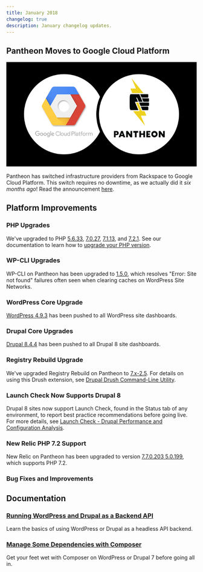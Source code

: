 ```yaml
---
title: January 2018
changelog: true
description: January changelog updates.
---
```


## Pantheon Moves to Google Cloud Platform
![GCP and Pantheon Logo](../images/gcp.png)

Pantheon has switched infrastructure providers from Rackspace to Google Cloud Platform. This switch requires no downtime, as we actually did it *six months ago*! Read the announcement [here](https://pantheon.io/blog/pantheon-moves-google-cloud-platform).

## Platform Improvements

### PHP Upgrades
We've upgraded to PHP [5.6.33](http://php.net/ChangeLog-5.php#5.6.33), [7.0.27](http://php.net/ChangeLog-7.php#7.0.27), [7.1.13](http://php.net/ChangeLog-7.php#7.1.13), and [7.2.1](http://php.net/ChangeLog-7.php#7.2.1). See our documentation to learn how to [upgrade your PHP version](/php-versions).

### WP-CLI Upgrades
WP-CLI on Pantheon has been upgraded to [1.5.0](https://make.wordpress.org/cli/2018/01/31/version-1-5-0-released/), which resolves "Error: Site not found" failures often seen when clearing caches on WordPress Site Networks.

### WordPress Core Upgrade
[WordPress 4.9.3](https://codex.wordpress.org/Version_4.9.3) has been pushed to all WordPress site dashboards.

### Drupal Core Upgrades
[Drupal 8.4.4](https://www.drupal.org/project/drupal/releases/8.4.4) has been pushed to all Drupal 8 site dashboards.

### Registry Rebuild Upgrade
We've upgraded Registry Rebuild on Pantheon to [7.x-2.5](https://www.drupal.org/project/registry_rebuild/releases/7.x-2.5). For details on using this Drush extension, see [Drupal Drush Command-Line Utility](/drush/#registry-rebuild).

### Launch Check Now Supports Drupal 8
Drupal 8 sites now support Launch Check, found in the Status tab of any environment, to report best practice recommendations before going live. For more details, see [Launch Check - Drupal Performance and Configuration Analysis](/drupal-launch-check).

### New Relic PHP 7.2 Support
New Relic on Pantheon has been upgraded to version [7.7.0.203
5.0.199](https://docs.newrelic.com/docs/release-notes/agent-release-notes/php-release-notes/php-agent-770203), which supports PHP 7.2.

### Bug Fixes and Improvements

## Documentation

### [Running WordPress and Drupal as a Backend API](/headless)
Learn the basics of using WordPress or Drupal as a headless API backend.

### [Manage Some Dependencies with Composer](/guides/partial-composer)
Get your feet wet with Composer on WordPress or Drupal 7 before going all in.
